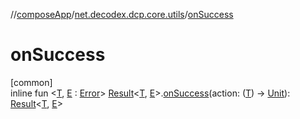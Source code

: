 //[composeApp](../../index.md)/[net.decodex.dcp.core.utils](index.md)/[onSuccess](on-success.md)

# onSuccess

[common]\
inline fun &lt;[T](on-success.md), [E](on-success.md) : [Error](-error/index.md)&gt; [Result](-result/index.md)&lt;[T](on-success.md), [E](on-success.md)&gt;.[onSuccess](on-success.md)(action: ([T](on-success.md)) -&gt; [Unit](https://kotlinlang.org/api/latest/jvm/stdlib/kotlin/-unit/index.html)): [Result](-result/index.md)&lt;[T](on-success.md), [E](on-success.md)&gt;
